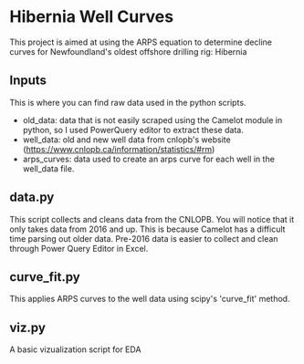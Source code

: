 # Hibernia Well Curves
This project is aimed at using the ARPS equation to determine decline curves for Newfoundland's oldest offshore drilling rig: Hibernia

## Inputs
This is where you can find raw data used in the python scripts.
- old_data: data that is not easily scraped using the Camelot module in python, so I used PowerQuery editor to extract these data.
- well_data: old and new well data from cnlopb's website (https://www.cnlopb.ca/information/statistics/#rm)
- arps_curves: data used to create an arps curve for each well in the well_data file.

## data.py
This script collects and cleans data from the CNLOPB.
You will notice that it only takes data from 2016 and up.
This is because Camelot has a difficult time parsing out older data.
Pre-2016 data is easier to collect and clean through Power Query Editor in Excel.

## curve_fit.py
This applies ARPS curves to the well data using scipy's 'curve_fit' method.

## viz.py
A basic vizualization script for EDA
